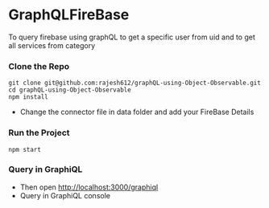 # GraphQLFireBase
To query firebase using graphQL to get a specific user from uid and to get all services from category

### Clone the Repo
	git clone git@github.com:rajesh612/graphQL-using-Object-Observable.git
	cd graphQL-using-Object-Observable
	npm install

- Change the connector file in data folder and add your FireBase Details

### Run the Project
	npm start

### Query in GraphiQL
- Then open [http://localhost:3000/graphiql](http://localhost:3000/graphql)
- Query in GraphiQL console

